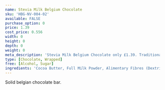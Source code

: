 ```yaml
---
name: Stevia Milk Belgium Chocolate
sku: 'HBG-NV-004-02'
available: FALSE
purchase_option: 0
price: 1.39
cost_price: 0.556
width: 0
height: 0
depth: 0
weight: 0
meta_description: 'Stevia Milk Belgium Chocolate only £1.39. Traditional sweets and more at Humbugs Confectionery Store. Specialists in satisfying your sweet tooth!'
type: [Chocolate, Wrapped]
free: [Alcohol, Sugar]
ingredients: 'Cocoa Butter, Full Milk Powder, Alimentary Fibres (Dextrin, Inulin, Oligofructose), Cocoa Mass, Whey Powder, Sweeteners (Erythritol, Steviol Glycosides), Emulsifier: Soy Lecithin, Natural Flavours, Cocoa Solids: Minimum 36%, Milk Solids: Minimum 14%.'
---
```

Solid belgian chocolate bar.